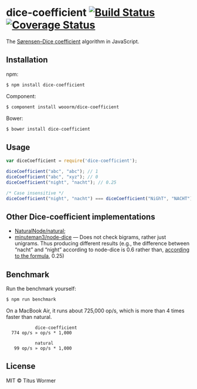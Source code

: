 # dice-coefficient [![Build Status](https://img.shields.io/travis/wooorm/dice-coefficient.svg?style=flat)](https://travis-ci.org/wooorm/dice-coefficient) [![Coverage Status](https://img.shields.io/coveralls/wooorm/dice-coefficient.svg?style=flat)](https://coveralls.io/r/wooorm/dice-coefficient?branch=master)

The [Sørensen–Dice coefficient](http://en.wikipedia.org/wiki/Sørensen–Dice_coefficient) algorithm in JavaScript.

## Installation

npm:
```sh
$ npm install dice-coefficient
```

Component:
```sh
$ component install wooorm/dice-coefficient
```

Bower:
```sh
$ bower install dice-coefficient
```

## Usage

```js
var diceCoefficient = require('dice-coefficient');

diceCoefficient("abc", "abc"); // 1
diceCoefficient("abc", "xyz"); // 0
diceCoefficient("night", "nacht"); // 0.25

/* Case insensitive */
diceCoefficient("night", "nacht") === diceCoefficient("NiGhT", "NACHT"); // true
```

## Other Dice-coefficient implementations

- [NaturalNode/natural](https://github.com/NaturalNode/natural);
- [minuteman3/node-dice](https://github.com/minuteman3/node-dice) — Does not check bigrams, rather just unigrams. Thus producing different results (e.g., the difference between “nacht” and “night” according to node-dice is 0.6 rather than, [according to the formula](http://en.wikipedia.org/wiki/Dice%27s_coefficient#Formula), 0.25)

## Benchmark

Run the benchmark yourself:

```sh
$ npm run benchmark
```

On a MacBook Air, it runs about 725,000 op/s, which is more than 4 times faster than natural.

```
           dice-coefficient
  774 op/s » op/s * 1,000

           natural
   99 op/s » op/s * 1,000
```

## License

MIT © Titus Wormer
